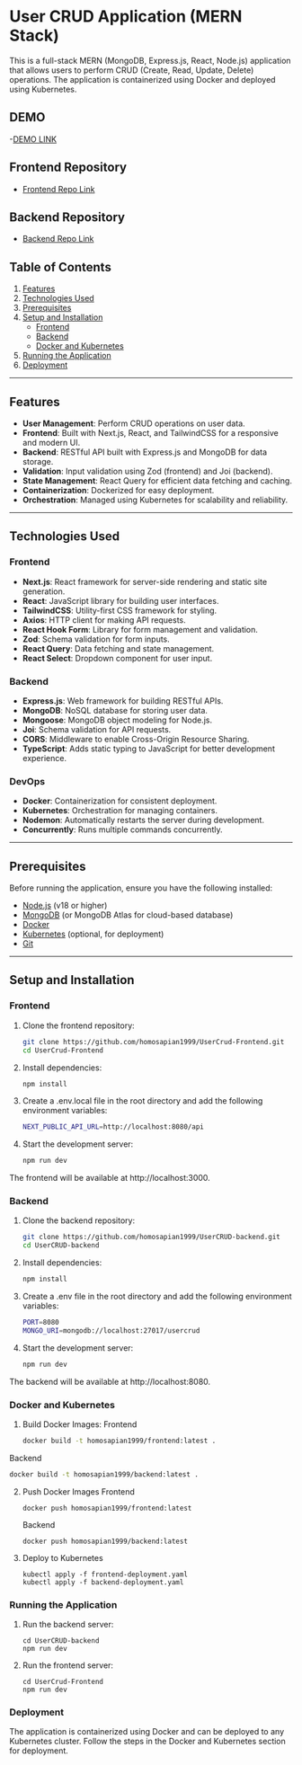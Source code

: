 # User CRUD Application (MERN Stack)

This is a full-stack MERN (MongoDB, Express.js, React, Node.js) application that allows users to perform CRUD (Create, Read, Update, Delete) operations. The application is containerized using Docker and deployed using Kubernetes.

## DEMO
-[DEMO LINK](https://www.awesomescreenshot.com/video/36136161?key=490248341139953ed6c065541442bc6c)

## Frontend Repository
- [Frontend Repo Link](https://github.com/homosapian1999/UserCrud-Frontend)

## Backend Repository
- [Backend Repo Link](https://github.com/homosapian1999/UserCRUD-backend)

## Table of Contents
1. [Features](#features)
2. [Technologies Used](#technologies-used)
3. [Prerequisites](#prerequisites)
4. [Setup and Installation](#setup-and-installation)
   - [Frontend](#frontend)
   - [Backend](#backend)
   - [Docker and Kubernetes](#docker-and-kubernetes)
5. [Running the Application](#running-the-application)
6. [Deployment](#deployment)


---

## Features
- **User Management**: Perform CRUD operations on user data.
- **Frontend**: Built with Next.js, React, and TailwindCSS for a responsive and modern UI.
- **Backend**: RESTful API built with Express.js and MongoDB for data storage.
- **Validation**: Input validation using Zod (frontend) and Joi (backend).
- **State Management**: React Query for efficient data fetching and caching.
- **Containerization**: Dockerized for easy deployment.
- **Orchestration**: Managed using Kubernetes for scalability and reliability.

---

## Technologies Used

### Frontend
- **Next.js**: React framework for server-side rendering and static site generation.
- **React**: JavaScript library for building user interfaces.
- **TailwindCSS**: Utility-first CSS framework for styling.
- **Axios**: HTTP client for making API requests.
- **React Hook Form**: Library for form management and validation.
- **Zod**: Schema validation for form inputs.
- **React Query**: Data fetching and state management.
- **React Select**: Dropdown component for user input.

### Backend
- **Express.js**: Web framework for building RESTful APIs.
- **MongoDB**: NoSQL database for storing user data.
- **Mongoose**: MongoDB object modeling for Node.js.
- **Joi**: Schema validation for API requests.
- **CORS**: Middleware to enable Cross-Origin Resource Sharing.
- **TypeScript**: Adds static typing to JavaScript for better development experience.

### DevOps
- **Docker**: Containerization for consistent deployment.
- **Kubernetes**: Orchestration for managing containers.
- **Nodemon**: Automatically restarts the server during development.
- **Concurrently**: Runs multiple commands concurrently.

---

## Prerequisites
Before running the application, ensure you have the following installed:
- [Node.js](https://nodejs.org/) (v18 or higher)
- [MongoDB](https://www.mongodb.com/) (or MongoDB Atlas for cloud-based database)
- [Docker](https://www.docker.com/)
- [Kubernetes](https://kubernetes.io/) (optional, for deployment)
- [Git](https://git-scm.com/)

---

## Setup and Installation

### Frontend
1. Clone the frontend repository:
   ```bash
   git clone https://github.com/homosapian1999/UserCrud-Frontend.git
   cd UserCrud-Frontend

2. Install dependencies:
   ```bash
   npm install
3. Create a .env.local file in the root directory and add the following environment variables:
   ```bash
   NEXT_PUBLIC_API_URL=http://localhost:8080/api
4. Start the development server:
   ```bash
   npm run dev
The frontend will be available at http://localhost:3000.

### Backend

1. Clone the backend repository:
   ```bash
   git clone https://github.com/homosapian1999/UserCRUD-backend.git
   cd UserCRUD-backend

2. Install dependencies:
   ```bash
   npm install
3. Create a .env file in the root directory and add the following environment variables:
    ```bash
    PORT=8080
    MONGO_URI=mongodb://localhost:27017/usercrud
4. Start the development server:
   ```bash
   npm run dev
The backend will be available at http://localhost:8080.

### Docker and Kubernetes

1. Build Docker Images:
   Frontend
   ```bash
   docker build -t homosapian1999/frontend:latest .

  Backend
  ```bash
  docker build -t homosapian1999/backend:latest .
  ```
2. Push Docker Images
   Frontend
   ```
   docker push homosapian1999/frontend:latest
   ```
   Backend
   ```
   docker push homosapian1999/backend:latest
   ```
3. Deploy to Kubernetes
   ```
   kubectl apply -f frontend-deployment.yaml
   kubectl apply -f backend-deployment.yaml
   ```

### Running the Application

1. Run the backend server:
   ```
   cd UserCRUD-backend
   npm run dev
   ```
2. Run the frontend server:
   ```
   cd UserCrud-Frontend
   npm run dev
   ```

### Deployment

The application is containerized using Docker and can be deployed to any Kubernetes cluster. Follow the steps in the Docker and Kubernetes section for deployment.

 
